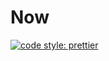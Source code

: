 # Now
[![code style: prettier](https://img.shields.io/badge/code_style-prettier-ff69b4.svg?style=flat-square)](https://github.com/prettier/prettier)